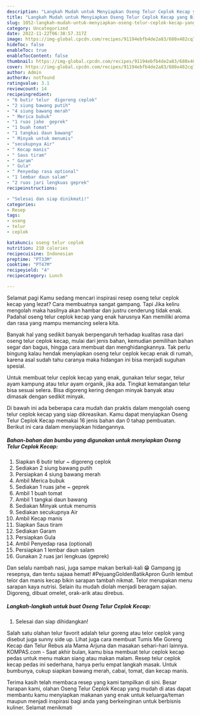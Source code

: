 ```yaml
---
description: "Langkah Mudah untuk Menyiapkan Oseng Telur Ceplok Kecap yang Bikin Ngiler, Buat Buka Puasa Lezat"
title: "Langkah Mudah untuk Menyiapkan Oseng Telur Ceplok Kecap yang Bikin Ngiler, Buat Buka Puasa Lezat"
slug: 1052-langkah-mudah-untuk-menyiapkan-oseng-telur-ceplok-kecap-yang-bikin-ngiler-buat-buka-puasa-lezat
category: Uncategorized
date: 2022-11-22T06:38:57.317Z
image: https://img-global.cpcdn.com/recipes/91194ebfb4de2a83/680x482cq70/oseng-telur-ceplok-kecap-foto-resep-utama.jpg
hideToc: false
enableToc: true
enableTocContent: false
thumbnail: https://img-global.cpcdn.com/recipes/91194ebfb4de2a83/680x482cq70/oseng-telur-ceplok-kecap-foto-resep-utama.jpg
cover: https://img-global.cpcdn.com/recipes/91194ebfb4de2a83/680x482cq70/oseng-telur-ceplok-kecap-foto-resep-utama.jpg
author: Admin
authorAv: notfound
ratingvalue: 3.1
reviewcount: 14
recipeingredient:
- "6 butir telur  digoreng ceplok"
- "2 siung bawang putih"
- "4 siung bawang merah"
- " Merica bubuk"
- "1 ruas jahe  geprek"
- "1 buah tomat"
- "1 tangkai daun bawang"
- " Minyak untuk menumis"
- "secukupnya Air"
- " Kecap manis"
- " Saus tiram"
- " Garam"
- " Gula"
- " Penyedap rasa optional"
- "1 lembar daun salam"
- "2 ruas jari lengkuas geprek"
recipeinstructions:

- "Selesai dan siap dinikmati!"
categories:
- Resep
tags:
- oseng
- telur
- ceplok

katakunci: oseng telur ceplok 
nutrition: 210 calories
recipecuisine: Indonesian
preptime: "PT33M"
cooktime: "PT47M"
recipeyield: "4"
recipecategory: Lunch

---
```



Selamat pagi Kamu sedang mencari inspirasi resep oseng telur ceplok kecap yang lezat? Cara membuatnya sangat gampang. Tapi Jika keliru mengolah maka hasilnya akan hambar dan justru cenderung tidak enak. Padahal oseng telur ceplok kecap yang enak harusnya Kan memiliki aroma dan rasa yang mampu memancing selera kita.


Banyak hal yang sedikit banyak berpengaruh terhadap kualitas rasa dari oseng telur ceplok kecap, mulai dari jenis bahan, kemudian pemilihan bahan segar dan bagus, hingga cara membuat dan menghidangkannya. Tak perlu bingung kalau hendak menyiapkan oseng telur ceplok kecap enak di rumah, karena asal sudah tahu caranya maka hidangan ini bisa menjadi suguhan spesial.

Untuk membuat telur ceplok kecap yang enak, gunakan telur segar, telur ayam kampung atau telur ayam organik, jika ada. Tingkat kematangan telur bisa sesuai selera. Bisa digoreng kering dengan minyak banyak atau dimasak dengan sedikit minyak.


Di bawah ini ada beberapa cara mudah dan praktis dalam mengolah oseng telur ceplok kecap yang siap dikreasikan. Kamu dapat menyiapkan Oseng Telur Ceplok Kecap memakai 16 jenis bahan dan 0 tahap pembuatan. Berikut ini cara dalam menyiapkan hidangannya.

<!--inarticleads1-->

##### Bahan-bahan dan bumbu yang digunakan untuk menyiapkan Oseng Telur Ceplok Kecap:

1. Siapkan 6 butir telur ~ digoreng ceplok
1. Sediakan 2 siung bawang putih
1. Persiapkan 4 siung bawang merah
1. Ambil  Merica bubuk
1. Sediakan 1 ruas jahe ~ geprek
1. Ambil 1 buah tomat
1. Ambil 1 tangkai daun bawang
1. Sediakan  Minyak untuk menumis
1. Sediakan secukupnya Air
1. Ambil  Kecap manis
1. Siapkan  Saus tiram
1. Sediakan  Garam
1. Persiapkan  Gula
1. Ambil  Penyedap rasa (optional)
1. Persiapkan 1 lembar daun salam
1. Gunakan 2 ruas jari lengkuas (geprek)


Dan selalu nambah nasi, juga sampe makan berkali-kali 😁 Gampang jg resepnya, dan tentu sajaaa hemat! #PejuangGoldenBatikApron Gurih lembut telor dan manis kecap bikin sarapan tambah nikmat. Telor merupakan menu sarapan kaya nutrisi. Selain itu mudah diolah menjadi beragam sajian. Digoreng, dibuat omelet, orak-arik atau direbus. 

<!--inarticleads2-->

##### Langkah-langkah untuk buat Oseng Telur Ceplok Kecap:


1. Selesai dan siap dihidangkan!

Salah satu olahan telur favorit adalah telur goreng atau telor ceplok yang disebut juga sunny side up. Lihat juga cara membuat Tumis Mie Goreng Kecap dan Telur Rebus ala Mama Arjuna dan masakan sehari-hari lainnya. KOMPAS.com - Saat akhir bulan, kamu bisa membuat telur ceplok kecap pedas untuk menu makan siang atau makan malam. Resep telur ceplok kecap pedas ini sederhana, hanya perlu empat langkah masak. Untuk bumbunya, cukup siapkan bawang merah, cabai, tomat, dan kecap manis. 

Terima kasih telah membaca resep yang kami tampilkan di sini. Besar harapan kami, olahan Oseng Telur Ceplok Kecap yang mudah di atas dapat membantu kamu menyiapkan makanan yang enak untuk keluarga/teman maupun menjadi inspirasi bagi anda yang berkeinginan untuk berbisnis kuliner. Selamat menikmati
